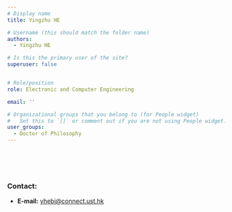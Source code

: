 ```yaml
---
# Display name
title: Yingzhu HE

# Username (this should match the folder name)
authors:
  - Yingzhu HE

# Is this the primary user of the site?
superuser: false


# Role/position
role: Electronic and Computer Engineering

email: ''

# Organizational groups that you belong to (for People widget)
#   Set this to `[]` or comment out if you are not using People widget.
user_groups:
  - Doctor of Philosophy
---
```

  
  
  <br/>
  <br/>
  <br/>

###     Contact:
- **E-mail:** yhebi@connect.ust.hk

